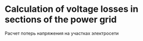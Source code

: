 # Calculation of voltage losses in sections of the power grid

Расчет потерь напряжения на участках электросети